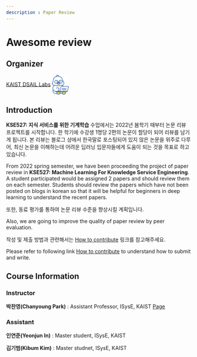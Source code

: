```yaml
---
description : Paper Review
---
```


# Awesome review  

## Organizer  

[KAIST DSAIL Labs](https://dsail.kaist.ac.kr/)   <img width='45' align='center' src='.gitbook/main/symbol.png'>  

## Introduction  

**KSE527: 지식 서비스를 위한 기계학습** 수업에서는 2022년 봄학기 때부터 논문 리뷰 프로젝트를 시작합니다. 한 학기에 수강생 1명당 2편의 논문이 할당이 되어 리뷰를 남기게 됩니다. 본 리뷰는 블로그 상에서 한국말로 포스팅되어 있지 않은 논문을 위주로 다루어, 최신 논문을 이해하는데 어려운 딥러닝 입문자들에게 도움이 되는 것을 목표로 하고 있습니다. 

From 2022 spring semester, we have been proceeding the project of paper review in **KSE527: Machine Learning For Knowledge Service Engineering**. A student participated would be assigned 2 papers and should review them on each semester. Students should review the papers which have not been posted on blogs in korean so that it will be helpful for beginners in deep learning to understand the recent papers.  

또한, 동료 평가를 통하여 논문 리뷰 수준을 향상시킬 계획입니다.  

Also, we are going to improve the quality of paper review by peer evaluation.  

작성 및 제출 방법과 관련해서는 [How to contribute](https://app.gitbook.com/s/AHQ0nw6nnYCflU3RyLxw/how-to-contribute/how-to-contribute) 링크를 참고해주세요.  

Please refer to following link [How to contribute](https://app.gitbook.com/s/AHQ0nw6nnYCflU3RyLxw/how-to-contribute/how-to-contribute) to understand how to submit and write.  

## Course Information    

### Instructor  

**박찬영(Chanyoung Park)** : Assistant Professor, ISysE, KAIST [Page](http://dsail.kaist.ac.kr/professor/)  

### Assistant  

**인연준(Yeonjun In)** : Master student, ISysE, KAIST  

**김기범(Kibum Kim)** : Master studnet, ISysE, KAIST



